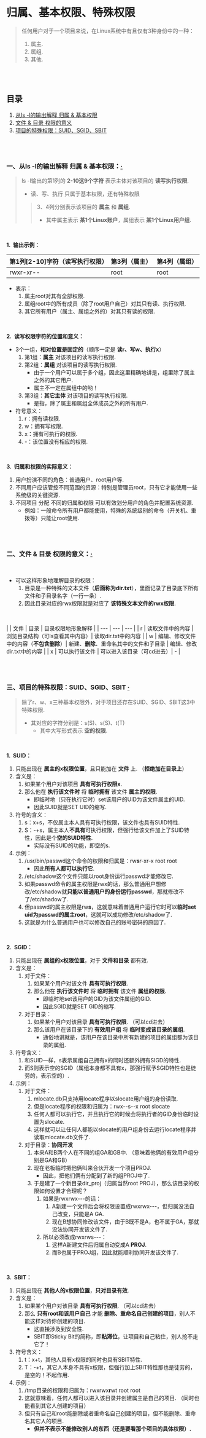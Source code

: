 # 归属、基本权限、特殊权限
> 任何用户对于一个项目来说，在Linux系统中有且仅有3种身份中的一种：
>
> 1. 属主.
> 2. 属组.
> 3. 其他.

<br><br>

## 目录

1. [从ls -l的输出解释 归属 & 基本权限]()
2. [文件 & 目录 权限的意义]()
3. [项目的特殊权限：SUID、SGID、SBIT]()

<br><br>

### 一、从ls -l的输出解释 归属 & 基本权限：[·](#目录)
> ls -l输出的第1列的 **2-10这9个字符** 表示主体对该项目的 **读写执行权限**.
>
> - 读、写、执行 只属于基本权限，还有特殊权限
>
>> 3、4列分别表示该项目的 **属主** 和 **属组**.
>>
>> - 其中属主表示 **某1个Linux账户**，属组表示 **某1个Linux用户组**.

<br>

**1.&nbsp; 输出示例：**

| 第1列[2-10]字符（读写执行权限）| 第3列（属主）| 第4列（属组）|
| --- | --- | --- |
| rwxr-xr-- | root | root |

- 表示：
   1. 属主root对其有全部权限.
   2. 属组root中的所有成员（除了root用户自己）对其只有读、执行权限.
   3. 其它所有用户（属主、属组之外的）对其只有读的权限.

<br>

**2.&nbsp; 读写权限字符的位置和意义：**

- 3个一组，**相对位置是固定的**（顺序一定是 **读r、写w、执行x**）
   1. 第1组：**属主** 对该项目的读写执行权限.
   2. 第2组：**属组** 对该项目的读写执行权限.
      - 由于一个用户可以属于多个组，因此这里精确地讲是，组里除了属主之外的其它用户.
      - 属主不一定在属组中的哟！
   3. 第3组：**其它主体** 对该项目的读写执行权限.
      - 是指，除了属主和属组全体成员之外的所有用户.
- 符号意义：
   1. r：拥有读权限.
   2. w：拥有写权限.
   3. x：拥有可执行的权限.
   4. -：该位置没有相应的权限.

<br>

**3.&nbsp; 归属和权限的实际意义：**

1. 用户扮演不同的角色：普通用户、root用户等.
2. 不同用户应该管控不同范围的资源：特别是管理员root，只有它才能使用一些系统级的关键资源.
3. 不同项目 分配 不同的归属和权限 可以有效划分用户的角色并配置系统资源.
   - 例如：一般命令所有用户都能使用，特殊的系统级别的命令（开关机、重拨等）只能让root使用.

<br><br>

### 二、文件 & 目录 权限的意义：[·](#目录)

<br>

- 可以这样形象地理解目录的权限：
   1. 目录是一种特殊的文本文件（**后面称为dir.txt**），里面记录了目录底下所有文件和子目录名字（一行一条）.
   2. 因此目录对应的rwx权限就是对应了 **该特殊文本文件的rwx权限**.

<br>

| | 文件 | 目录 | 目录权限地形象解释 |
| --- | --- | --- |
| r | 读取文件中的内容 | 浏览目录结构（可ls查看其中内容）| 读取dir.txt中的内容 |
| w | 编辑、修改文件中的内容（**不包含删除**）| 新建、**删除**、重命名其中的文件和子目录 | 编辑、修改dir.txt中的内容 |
| x | 可以执行该文件 | 可以进入该目录（可cd进去）| - |

<br><br>

### 三、项目的特殊权限：SUID、SGID、SBIT  [·](#目录)
> 除了r、w、x三种基本权限外，对于项目还存在SUID、SGID、SBIT这3中特殊权限.
>
> - 其对应的字符分别是：s(S)、s(S)、t(T)
>    - 其中大写形式表示 **空的权限**.

<br>

**1.&nbsp; SUID：**

1. 只能出现在 **属主的x权限位置**，且只能加在 **文件** 上. （**拒绝加在目录上**）
2. 含义是：
   1. 如果某个用户对该项目 **具有可执行权限x**.
   2. 那么他在 **执行该文件时** 将 **临时拥有** 该文件 **属主的权限**.
      - 即临时地（只在执行它时）set该用户的UID为该文件属主的UID.
      - 因此SUID就是SET UID的缩写.
3. 符号的含义：
   1. s：x+s，不仅属主本人具有可执行权限，该文件也具有SUID特性.
   2. S：-+s，属主本人**不具有**可执行权限，但强行给该文件加上了SUID特性，因此是个**空的SUID特性**.
      - 实际没有SUID的功能，即空的s.
4. 示例：
   1. /usr/bin/passwd这个命令的权限和归属是：rw**s**r-xr-x root root
      - 因此**所有人都可以执行它**.
   2. /etc/shadow这个文件只能以root身份运行passwd才能修改它.
   3. 如果passwd命令的属主权限是rwx的话，那么普通用户想修改/etc/shadow就**只能以普通用户的身份运行passwd**，那就修改不了/etc/shadow了.
   4. 但passwd的属主权限是rw**s**，这就意味着普通用户运行它时可以**临时set uid为passwd的属主root**，这就可以成功修改/etc/shadow了.
   5. 这就是为什么普通用户也可以修改自己的账号密码的原因了.

<br>

**2.&nbsp; SGID：**

1. 只能出现在 **属组的x权限位置**，对于 **文件和目录** 都有效.
2. 含义是：
   1. 对于文件：
      1. 如果某个用户对该文件 **具有可执行权限**.
      2. 那么他在 **执行该文件时** 将 **临时拥有** 该文件 **属组的权限**.
         - 即临时地set该用户的GID为该文件属组的GID.
         - 因此SGID就是SET GID的缩写.
   2. 对于目录：
      1. 如果某个用户对该目录 **具有可执行权限**. （可以cd进去）
      2. 那么该用户在该目录下的 **有效用户组** 将 **临时变成该目录的属组**.
         - 通俗地讲就是，该用户在该目录中所有新建的项目的属组都为该目录的属组.
3. 符号含义：
   1. 和SUID一样，s表示属组自己拥有x的同时还额外拥有SIGD的特性.
   2. 而S则表示空的SGID（属组本身都不具有x，那强行赋予SGID特性也是徒劳的，表示空的）.
4. 示例：
   1. 对于文件：
      1. mlocate.db只支持用locate程序以slocate用户组的身份读取.
      2. 但是locate程序的权限和归属为：rwx--s--x root slocate
      3. 任何人都可以执行它，并且执行它的时候会将执行者的GID身份临时设置为slocate.
      4. 这样就可以让任何人都能以slocate的用户组身份去运行locate程序并读取mlocate.db文件了.
   2. 对于目录：**协同开发**
      1. 本来A和B两个人在不同的组GA和GB中. （意味着他俩的有效用户组分别是GA和GB）
      2. 现在老板临时把他俩叫来合伙开发一个项目PROJ.
         - 因此，把他们俩有分配到了新的组PROJ中了.
      3. 于是建了一个新目录dir_proj（归属当然root PROJ），那么该目录的权限如何设置才合理呢？
         1. 如果是rwxrwx---的话：
            1. A新建一个文件后会将权限设置成rwxrwx---，但归属没法自己改变，只能是A GA.
            2. 现在B想协同修改该文件，由于B既不是A，也不属于GA，那就没法协同开发该文件了.
         2. 所以必须改成rwxrws---：
            1. 这样A新建文件后归属自动变成A **PROJ**.
            2. 而B也属于PROJ组，因此就能顺利协同开发该文件了.

<br>

**3.&nbsp; SBIT：**

1. 只能出现在 **其他人的x权限位置**，**只对目录有效**.
2. 含义是：
   1. 如果某个用户对该目录 **具有可执行权限**. （可以cd进去）
   2. 那么 **只有root和该用户自己** 才能 **删除、重命名自己创建的项目**，别人不能这样对待你创建的项目.
      - 这直接涉及到安全性.
      - SBIT即Sticky Bit的简称，即**粘滞位**，让项目和自己粘住，别人抢不走它了！
3. 符号含义：
   1. t：x+t，其他人具有x权限的同时也具有SBIT特性.
   2. T：-+t，其它人本身不具有x权限，但强行加上SBIT特性那也是徒劳的，是空的！不起作用.
4. 示例：
   1. /tmp目录的权限和归属为：rwxrwx**r**wt root root
   2. 这就意味着，任何人都可以进入该目录并创建属主是自己的项目. （同时也能看到其它人创建的项目）
   3. 但只有自己和root能删除或者重命名自己创建的项目，但不能删除、重命名其它人的项目.
      - **但并不表示不能修改别人的东西（还是要看那个项目的具体权限）.**
